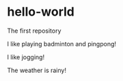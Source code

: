 # hello-world
The first repository

I like playing badminton and pingpong!

I like jogging!

The weather is rainy!

